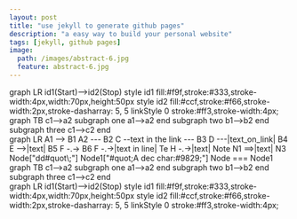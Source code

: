 ```yaml
---
layout: post
title: "use jekyll to generate github pages"
description: "a easy way to build your personal website"
tags: [jekyll, github pages]
image:
  path: /images/abstract-6.jpg
  feature: abstract-6.jpg
---
```



<div class="mermaid">
	graph LR
	    id1(Start)-->id2(Stop)
	    style id1 fill:#f9f,stroke:#333,stroke-width:4px,width:70px,height:50px
		style id2 fill:#ccf,stroke:#f66,stroke-width:2px,stroke-dasharray: 5, 5
		linkStyle 0 stroke:#ff3,stroke-width:4px;

</div>

<div class="mermaid">
graph TB
    c1-->a2
    subgraph one
    a1-->a2
    end
    subgraph two
    b1-->b2
    end
    subgraph three
    c1-->c2
    end

</div>


<div class="mermaid">
	graph LR
		A1 --> B1
		A2 --- B2
		C --text in the link --- B3
		D ---|text_on_link| B4
		E -->|text| B5
		F -.-> B6
		F -.->|text in line| Te
		H -.->|text| Note
		N1 ==>|text| N3
		Node["dd#quot\;"]
		Node1["#quot;A dec char:#9829;"]
		Node === Node1
</div>
<div class="mermaid">
	graph TB
		c1-->a2
		subgraph one
		a1-->a2
		end
		subgraph two
		b1-->b2
		end
		subgraph three
		c1-->c2
		end
</div>
<div class="mermaid">
	graph LR
	    id1(Start)-->id2(Stop)
	    style id1 fill:#f9f,stroke:#333,stroke-width:4px,width:70px,height:50px
		style id2 fill:#ccf,stroke:#f66,stroke-width:2px,stroke-dasharray: 5, 5
		linkStyle 0 stroke:#ff3,stroke-width:4px;
</div>

<script src="{{ site.url }}/assets/js/vendor/mermaid.min.js"></script>
